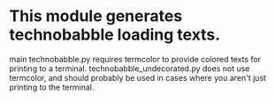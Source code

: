 # This module generates technobabble loading texts. 

main technobabble.py requires termcolor to provide colored texts for printing to a terminal.
technobabble_undecorated.py does not use termcolor, and should probably be used in cases where you aren't just printing to the terminal.
